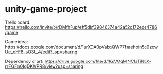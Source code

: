 # unity-game-project
Trello board: https://trello.com/invite/b/rDMfhFup/eff5dbf39846374a42a52c172ede4786/game

Game idea: https://docs.google.com/document/d/1urXOA0pVabqQWP7fsaehoin5q0zcwUe_oHF8-sO3U_4/edit?usp=sharing

Dependency chart: https://drive.google.com/file/d/1KsVOqMiNClaTiNkX-rrFGFm0IgDKWPR8/view?usp=sharing
